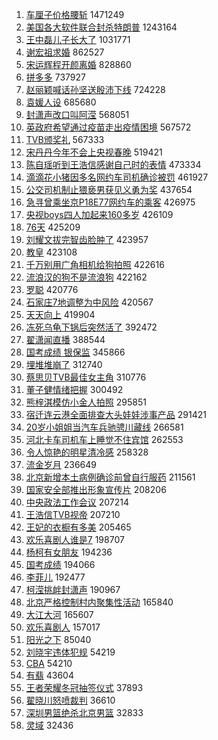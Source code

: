 1. [车厘子价格腰斩](https://s.weibo.com/weibo?q=%23%E8%BD%A6%E5%8E%98%E5%AD%90%E4%BB%B7%E6%A0%BC%E8%85%B0%E6%96%A9%23&Refer=top) 1471249
1. [美国各大软件联合封杀特朗普](https://s.weibo.com/weibo?q=%23%E7%BE%8E%E5%9B%BD%E5%90%84%E5%A4%A7%E8%BD%AF%E4%BB%B6%E8%81%94%E5%90%88%E5%B0%81%E6%9D%80%E7%89%B9%E6%9C%97%E6%99%AE%23&Refer=top) 1243164
1. [王中磊儿子长大了](https://s.weibo.com/weibo?q=%E7%8E%8B%E4%B8%AD%E7%A3%8A%E5%84%BF%E5%AD%90%E9%95%BF%E5%A4%A7%E4%BA%86&Refer=top) 1031771
1. [谢宏祖求婚](https://s.weibo.com/weibo?q=%E8%B0%A2%E5%AE%8F%E7%A5%96%E6%B1%82%E5%A9%9A&Refer=top) 862527
1. [宋运辉程开颜离婚](https://s.weibo.com/weibo?q=%E5%AE%8B%E8%BF%90%E8%BE%89%E7%A8%8B%E5%BC%80%E9%A2%9C%E7%A6%BB%E5%A9%9A&Refer=top) 828860
1. [拼多多](https://s.weibo.com/weibo?q=%E6%8B%BC%E5%A4%9A%E5%A4%9A&Refer=top) 737927
1. [赵丽颖喊话孙坚送殷沛下线](https://s.weibo.com/weibo?q=%23%E8%B5%B5%E4%B8%BD%E9%A2%96%E5%96%8A%E8%AF%9D%E5%AD%99%E5%9D%9A%E9%80%81%E6%AE%B7%E6%B2%9B%E4%B8%8B%E7%BA%BF%23&Refer=top) 724228
1. [袁媛人设](https://s.weibo.com/weibo?q=%23%E8%A2%81%E5%AA%9B%E4%BA%BA%E8%AE%BE%23&Refer=top) 685680
1. [封潇声改口叫阿滢](https://s.weibo.com/weibo?q=%23%E5%B0%81%E6%BD%87%E5%A3%B0%E6%94%B9%E5%8F%A3%E5%8F%AB%E9%98%BF%E6%BB%A2%23&Refer=top) 568051
1. [英政府希望通过疫苗走出疫情困境](https://s.weibo.com/weibo?q=%E8%8B%B1%E6%94%BF%E5%BA%9C%E5%B8%8C%E6%9C%9B%E9%80%9A%E8%BF%87%E7%96%AB%E8%8B%97%E8%B5%B0%E5%87%BA%E7%96%AB%E6%83%85%E5%9B%B0%E5%A2%83&Refer=top) 567572
1. [TVB颁奖礼](https://s.weibo.com/weibo?q=TVB%E9%A2%81%E5%A5%96%E7%A4%BC&Refer=top) 567333
1. [宋丹丹今年不会上央视春晚](https://s.weibo.com/weibo?q=%23%E5%AE%8B%E4%B8%B9%E4%B8%B9%E4%BB%8A%E5%B9%B4%E4%B8%8D%E4%BC%9A%E4%B8%8A%E5%A4%AE%E8%A7%86%E6%98%A5%E6%99%9A%23&Refer=top) 519421
1. [陈自瑶听到王浩信感谢自己时的表情](https://s.weibo.com/weibo?q=%23%E9%99%88%E8%87%AA%E7%91%B6%E5%90%AC%E5%88%B0%E7%8E%8B%E6%B5%A9%E4%BF%A1%E6%84%9F%E8%B0%A2%E8%87%AA%E5%B7%B1%E6%97%B6%E7%9A%84%E8%A1%A8%E6%83%85%23&Refer=top) 473334
1. [滴滴花小猪因多名网约车司机确诊被罚](https://s.weibo.com/weibo?q=%23%E6%BB%B4%E6%BB%B4%E8%8A%B1%E5%B0%8F%E7%8C%AA%E5%9B%A0%E5%A4%9A%E5%90%8D%E7%BD%91%E7%BA%A6%E8%BD%A6%E5%8F%B8%E6%9C%BA%E7%A1%AE%E8%AF%8A%E8%A2%AB%E7%BD%9A%23&Refer=top) 461927
1. [公交司机制止猥亵男获见义勇为奖](https://s.weibo.com/weibo?q=%23%E5%85%AC%E4%BA%A4%E5%8F%B8%E6%9C%BA%E5%88%B6%E6%AD%A2%E7%8C%A5%E4%BA%B5%E7%94%B7%E8%8E%B7%E8%A7%81%E4%B9%89%E5%8B%87%E4%B8%BA%E5%A5%96%23&Refer=top) 437654
1. [急寻曾乘坐京P18E77网约车的乘客](https://s.weibo.com/weibo?q=%E6%80%A5%E5%AF%BB%E6%9B%BE%E4%B9%98%E5%9D%90%E4%BA%ACP18E77%E7%BD%91%E7%BA%A6%E8%BD%A6%E7%9A%84%E4%B9%98%E5%AE%A2&Refer=top) 426975
1. [央视boys四人加起来160多岁](https://s.weibo.com/weibo?q=%23%E5%A4%AE%E8%A7%86boys%E5%9B%9B%E4%BA%BA%E5%8A%A0%E8%B5%B7%E6%9D%A5160%E5%A4%9A%E5%B2%81%23&Refer=top) 426109
1. [76天](https://s.weibo.com/weibo?q=76%E5%A4%A9&Refer=top) 425209
1. [刘耀文拔完智齿脸肿了](https://s.weibo.com/weibo?q=%E5%88%98%E8%80%80%E6%96%87%E6%8B%94%E5%AE%8C%E6%99%BA%E9%BD%BF%E8%84%B8%E8%82%BF%E4%BA%86&Refer=top) 423957
1. [教皇](https://s.weibo.com/weibo?q=%E6%95%99%E7%9A%87&Refer=top) 423108
1. [千万别用广角相机给狗拍照](https://s.weibo.com/weibo?q=%23%E5%8D%83%E4%B8%87%E5%88%AB%E7%94%A8%E5%B9%BF%E8%A7%92%E7%9B%B8%E6%9C%BA%E7%BB%99%E7%8B%97%E6%8B%8D%E7%85%A7%23&Refer=top) 422616
1. [流浪汉的狗不是流浪狗](https://s.weibo.com/weibo?q=%23%E6%B5%81%E6%B5%AA%E6%B1%89%E7%9A%84%E7%8B%97%E4%B8%8D%E6%98%AF%E6%B5%81%E6%B5%AA%E7%8B%97%23&Refer=top) 422162
1. [罗聪](https://s.weibo.com/weibo?q=%E7%BD%97%E8%81%AA&Refer=top) 420776
1. [石家庄7地调整为中风险](https://s.weibo.com/weibo?q=%23%E7%9F%B3%E5%AE%B6%E5%BA%847%E5%9C%B0%E8%B0%83%E6%95%B4%E4%B8%BA%E4%B8%AD%E9%A3%8E%E9%99%A9%23&Refer=top) 420567
1. [天天向上](https://s.weibo.com/weibo?q=%E5%A4%A9%E5%A4%A9%E5%90%91%E4%B8%8A&Refer=top) 419904
1. [冻死乌龟下锅后突然活了](https://s.weibo.com/weibo?q=%23%E5%86%BB%E6%AD%BB%E4%B9%8C%E9%BE%9F%E4%B8%8B%E9%94%85%E5%90%8E%E7%AA%81%E7%84%B6%E6%B4%BB%E4%BA%86%23&Refer=top) 392472
1. [翟潇闻直播](https://s.weibo.com/weibo?q=%E7%BF%9F%E6%BD%87%E9%97%BB%E7%9B%B4%E6%92%AD&Refer=top) 388544
1. [国考成绩 银保监](https://s.weibo.com/weibo?q=%E5%9B%BD%E8%80%83%E6%88%90%E7%BB%A9%20%E9%93%B6%E4%BF%9D%E7%9B%91&Refer=top) 345866
1. [埋堆堆崩了](https://s.weibo.com/weibo?q=%E5%9F%8B%E5%A0%86%E5%A0%86%E5%B4%A9%E4%BA%86&Refer=top) 312740
1. [蔡思贝TVB最佳女主角](https://s.weibo.com/weibo?q=%23%E8%94%A1%E6%80%9D%E8%B4%9DTVB%E6%9C%80%E4%BD%B3%E5%A5%B3%E4%B8%BB%E8%A7%92%23&Refer=top) 310776
1. [董子健情绪把握](https://s.weibo.com/weibo?q=%23%E8%91%A3%E5%AD%90%E5%81%A5%E6%83%85%E7%BB%AA%E6%8A%8A%E6%8F%A1%23&Refer=top) 300492
1. [熊梓淇模仿小金人拍照](https://s.weibo.com/weibo?q=%23%E7%86%8A%E6%A2%93%E6%B7%87%E6%A8%A1%E4%BB%BF%E5%B0%8F%E9%87%91%E4%BA%BA%E6%8B%8D%E7%85%A7%23&Refer=top) 295851
1. [宿迁连云港全面排查大头娃娃涉事产品](https://s.weibo.com/weibo?q=%E5%AE%BF%E8%BF%81%E8%BF%9E%E4%BA%91%E6%B8%AF%E5%85%A8%E9%9D%A2%E6%8E%92%E6%9F%A5%E5%A4%A7%E5%A4%B4%E5%A8%83%E5%A8%83%E6%B6%89%E4%BA%8B%E4%BA%A7%E5%93%81&Refer=top) 291421
1. [20岁小姐姐当汽车兵驰骋川藏线](https://s.weibo.com/weibo?q=%2320%E5%B2%81%E5%B0%8F%E5%A7%90%E5%A7%90%E5%BD%93%E6%B1%BD%E8%BD%A6%E5%85%B5%E9%A9%B0%E9%AA%8B%E5%B7%9D%E8%97%8F%E7%BA%BF%23&Refer=top) 266581
1. [河北卡车司机车上睡觉不住宾馆](https://s.weibo.com/weibo?q=%E6%B2%B3%E5%8C%97%E5%8D%A1%E8%BD%A6%E5%8F%B8%E6%9C%BA%E8%BD%A6%E4%B8%8A%E7%9D%A1%E8%A7%89%E4%B8%8D%E4%BD%8F%E5%AE%BE%E9%A6%86&Refer=top) 262553
1. [令人惊艳的明星清冷感](https://s.weibo.com/weibo?q=%23%E4%BB%A4%E4%BA%BA%E6%83%8A%E8%89%B3%E7%9A%84%E6%98%8E%E6%98%9F%E6%B8%85%E5%86%B7%E6%84%9F%23&Refer=top) 258328
1. [流金岁月](https://s.weibo.com/weibo?q=%E6%B5%81%E9%87%91%E5%B2%81%E6%9C%88&Refer=top) 236649
1. [北京新增本土病例确诊前曾自行服药](https://s.weibo.com/weibo?q=%23%E5%8C%97%E4%BA%AC%E6%96%B0%E5%A2%9E%E6%9C%AC%E5%9C%9F%E7%97%85%E4%BE%8B%E7%A1%AE%E8%AF%8A%E5%89%8D%E6%9B%BE%E8%87%AA%E8%A1%8C%E6%9C%8D%E8%8D%AF%23&Refer=top) 211561
1. [国家安全部推出形象宣传片](https://s.weibo.com/weibo?q=%23%E5%9B%BD%E5%AE%B6%E5%AE%89%E5%85%A8%E9%83%A8%E6%8E%A8%E5%87%BA%E5%BD%A2%E8%B1%A1%E5%AE%A3%E4%BC%A0%E7%89%87%23&Refer=top) 208206
1. [中央政法工作会议](https://s.weibo.com/weibo?q=%E4%B8%AD%E5%A4%AE%E6%94%BF%E6%B3%95%E5%B7%A5%E4%BD%9C%E4%BC%9A%E8%AE%AE&Refer=top) 207214
1. [王浩信TVB视帝](https://s.weibo.com/weibo?q=%E7%8E%8B%E6%B5%A9%E4%BF%A1TVB%E8%A7%86%E5%B8%9D&Refer=top) 207210
1. [王妃的衣橱有多美](https://s.weibo.com/weibo?q=%23%E7%8E%8B%E5%A6%83%E7%9A%84%E8%A1%A3%E6%A9%B1%E6%9C%89%E5%A4%9A%E7%BE%8E%23&Refer=top) 205465
1. [欢乐喜剧人谁是7](https://s.weibo.com/weibo?q=%23%E6%AC%A2%E4%B9%90%E5%96%9C%E5%89%A7%E4%BA%BA%E8%B0%81%E6%98%AF7%23&Refer=top) 198707
1. [杨柯有女朋友](https://s.weibo.com/weibo?q=%23%E6%9D%A8%E6%9F%AF%E6%9C%89%E5%A5%B3%E6%9C%8B%E5%8F%8B%23&Refer=top) 194236
1. [国考成绩](https://s.weibo.com/weibo?q=%E5%9B%BD%E8%80%83%E6%88%90%E7%BB%A9&Refer=top) 194066
1. [李菲儿](https://s.weibo.com/weibo?q=%E6%9D%8E%E8%8F%B2%E5%84%BF&Refer=top) 192477
1. [柯滢挑衅封潇声](https://s.weibo.com/weibo?q=%23%E6%9F%AF%E6%BB%A2%E6%8C%91%E8%A1%85%E5%B0%81%E6%BD%87%E5%A3%B0%23&Refer=top) 190967
1. [北京严格控制村内聚集性活动](https://s.weibo.com/weibo?q=%23%E5%8C%97%E4%BA%AC%E4%B8%A5%E6%A0%BC%E6%8E%A7%E5%88%B6%E6%9D%91%E5%86%85%E8%81%9A%E9%9B%86%E6%80%A7%E6%B4%BB%E5%8A%A8%23&Refer=top) 165840
1. [大江大河](https://s.weibo.com/weibo?q=%E5%A4%A7%E6%B1%9F%E5%A4%A7%E6%B2%B3&Refer=top) 165607
1. [欢乐喜剧人](https://s.weibo.com/weibo?q=%E6%AC%A2%E4%B9%90%E5%96%9C%E5%89%A7%E4%BA%BA&Refer=top) 157017
1. [阳光之下](https://s.weibo.com/weibo?q=%E9%98%B3%E5%85%89%E4%B9%8B%E4%B8%8B&Refer=top) 85040
1. [刘晓宇违体犯规](https://s.weibo.com/weibo?q=%E5%88%98%E6%99%93%E5%AE%87%E8%BF%9D%E4%BD%93%E7%8A%AF%E8%A7%84&Refer=top) 54219
1. [CBA](https://s.weibo.com/weibo?q=CBA&Refer=top) 54210
1. [有翡](https://s.weibo.com/weibo?q=%E6%9C%89%E7%BF%A1&Refer=top) 43604
1. [王者荣耀冬冠抽签仪式](https://s.weibo.com/weibo?q=%E7%8E%8B%E8%80%85%E8%8D%A3%E8%80%80%E5%86%AC%E5%86%A0%E6%8A%BD%E7%AD%BE%E4%BB%AA%E5%BC%8F&Refer=top) 37893
1. [翟晓川怒喷裁判](https://s.weibo.com/weibo?q=%23%E7%BF%9F%E6%99%93%E5%B7%9D%E6%80%92%E5%96%B7%E8%A3%81%E5%88%A4%23&Refer=top) 36610
1. [深圳男篮绝杀北京男篮](https://s.weibo.com/weibo?q=%E6%B7%B1%E5%9C%B3%E7%94%B7%E7%AF%AE%E7%BB%9D%E6%9D%80%E5%8C%97%E4%BA%AC%E7%94%B7%E7%AF%AE&Refer=top) 32833
1. [灵域](https://s.weibo.com/weibo?q=%E7%81%B5%E5%9F%9F&Refer=top) 32436